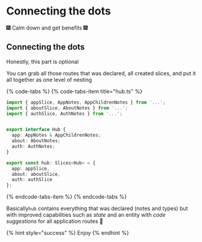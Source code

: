 # Connecting the dots

🎆 Calm down and get benefits 🎆 

## Connecting the dots

Honestly, this part is optional

You can grab all those routes that was declared, all created slices, and put it all together as one level of nesting

{% code-tabs %}
{% code-tabs-item title="hub.ts" %}
```typescript
import { appSlice, AppNotes, AppChildrenNotes } from '...';
import { aboutSlice, AboutNotes } from '...';
import { authSlice, AuthNotes } from '...';


export interface Hub {
  app: AppNotes & AppChildrenNotes;
  about: AboutNotes;
  auth: AuthNotes;
}

export const hub: Slices<Hub> = {
  app: appSlice,
  about: aboutSlice,
  auth: authSlice
};
```
{% endcode-tabs-item %}
{% endcode-tabs %}

Basically `hub` contains everything that was declared \(notes and types\) but with improved capabilities such as _state_ and an entity with _code suggestions_ for all application routes 🌳 

{% hint style="success" %}
Enjoy 
{% endhint %}

